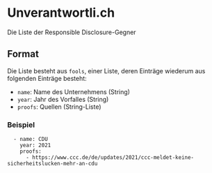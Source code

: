 # Unverantwortli.ch

Die Liste der Responsible Disclosure-Gegner

## Format

Die Liste besteht aus `fools`, einer Liste, deren Einträge wiederum aus folgenden Einträge besteht:
- `name`: Name des Unternehmens (String)
- `year`: Jahr des Vorfalles (String)
- `proofs`: Quellen (String-Liste)

### Beispiel

```
  - name: CDU
    year: 2021
    proofs:
      - https://www.ccc.de/de/updates/2021/ccc-meldet-keine-sicherheitslucken-mehr-an-cdu
```
